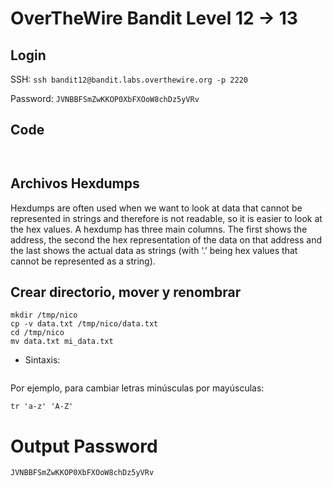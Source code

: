 # OverTheWire Bandit Level 12 -> 13

## Login 

SSH: ```ssh bandit12@bandit.labs.overthewire.org -p 2220```

Password: ```JVNBBFSmZwKKOP0XbFXOoW8chDz5yVRv```

## Code


``` 


```

## Archivos Hexdumps

Hexdumps are often used when we want to look at data that cannot be represented in strings and therefore is not readable, so it is easier to look at the hex values. A hexdump has three main columns. The first shows the address, the second the hex representation of the data on that address and the last shows the actual data as strings (with ‘.’ being hex values that cannot be represented as a string).

## Crear directorio, mover y renombrar

``` 
mkdir /tmp/nico
cp -v data.txt /tmp/nico/data.txt
cd /tmp/nico
mv data.txt mi_data.txt
```

* Sintaxis:

``` 

```

Por ejemplo, para cambiar letras minúsculas por mayúsculas:

```
tr 'a-z' 'A-Z'
```



# Output Password

```
JVNBBFSmZwKKOP0XbFXOoW8chDz5yVRv
```

``````

